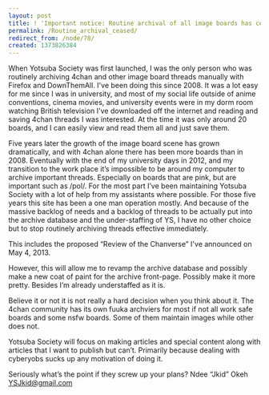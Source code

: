 ```yaml
---
layout: post
title: ! 'Important notice: Routine archival of all image boards has ceased'
permalink: /Routine_archival_ceased/
redirect_from: /node/78/
created: 1373826384
---
```

When Yotsuba Society was first launched, I was the only person who was routinely archiving 4chan and other image board threads manually with Firefox and DownThemAll. I've been doing this since 2008. It was a lot easy for me since I was in university, and most of my social life outside of anime conventions, cinema movies, and university events were in my dorm room watching British television I've downloaded off the internet and reading and saving 4chan threads I was interested. At the time it was only around 20 boards, and I can easily view and read them all and just save them. 

Five years later the growth of the image board scene has grown dramatically, and with 4chan alone there has been more boards than in 2008. Eventually with the end of my university days in 2012, and my transition to the work place it’s impossible to be around my computer to archive important threads. Especially on boards that are pink, but are important such as /pol/.
For the most part I’ve been maintaining Yotsuba Society with a lot of help from my assistants where possible. For those five years this site has been a one man operation mostly. And because of the massive backlog of needs and a backlog of threads to be actually put into the archive database and the under-staffing of YS, I have no other choice but to stop routinely archiving threads effective immediately. 

This includes the proposed “Review of the Chanverse” I've announced on May 4, 2013. 

However, this will allow me to revamp the archive database and possibly make a new coat of paint for the archive front-page. Possibly make it more pretty. Besides I’m already understaffed as it is.

Believe it or not it is not really a hard decision when you think about it. The 4chan community has its own fuuka archviers for most if not all work safe boards and some nsfw boards. Some of them maintain images while other does not.

Yotsuba Society will focus on making articles and special content along with articles that I want to publish but can’t. Primarily because dealing with cyberyobs sucks up any motivation of doing it. 

Seriously what’s the point if they screw up your plans? 
Ndee “Jkid” Okeh
YSJkid@gmail.com
